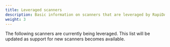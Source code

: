 ```yaml
---
title: Leveraged scanners
description: Basic information on scanners that are leveraged by RapiDAST
weight: 3
---
```


The following scanners are currently being leveraged.  This list will be updated as support for new 
scanners becomes available.


